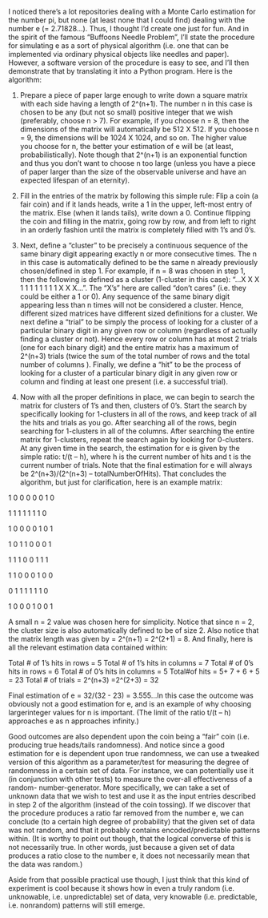 I noticed there’s a lot repositories dealing with a Monte Carlo estimation for the number pi,
but none (at least none that I could find) dealing with the number e (= 2.71828…). Thus, I
thought I’d create one just for fun. And in the spirit of the famous “Buffoons Needle Problem”,
I’ll state the procedure for simulating e as a sort of physical algorithm (i.e. one that can be
implemented via ordinary physical objects like needles and paper). However, a software version 
of the procedure is easy to see, and I’ll then demonstrate that by translating it into a Python
program. Here is the algorithm:

1)  Prepare a piece of paper large enough to write down a square matrix with each side having a 
length of 2^(n+1). The number n in this case is chosen to be any (but not so small) positive
integer that we wish (preferably, choose n > 7). For example, if you choose n = 8, then the 
dimensions of the matrix will automatically be 512 X 512. If you choose n = 9, the dimensions
will be 1024 X 1024, and so on. The higher value you choose for n, the better your estimation
of e will be (at least, probabilistically). Note though that 2^(n+1) is an exponential function
and thus you don’t want to choose n too large (unless you have a piece of paper larger than the 
size of the observable universe and have an expected lifespan of an eternity).

2) Fill in the entries of the matrix by following this simple rule: Flip a coin (a fair coin) and
if it lands heads, write a 1 in the upper, left-most entry of the matrix. Else (when it lands tails),
write down a 0. Continue flipping the coin and filling in the matrix, going row by row, and from left
to right in an orderly fashion until the matrix is completely filled with 1’s and 0’s.

3) Next, define a “cluster” to be precisely a continuous sequence of the same binary digit appearing
exactly n or more consecutive times. The n in this case is automatically defined to be the same n already
previously chosen/defined in step 1. For example, if n = 8 was chosen in step 1, then the following is
defined as a cluster (1-cluster in this case): “…X X X 1 1 1 1 1 1 1 1 X X X…”. The “X’s” here are called
“don’t cares” (i.e. they could be either a 1 or 0). Any sequence of the same binary digit appearing less 
than n times will not be considered a cluster. Hence, different sized matrices have different sized 
definitions for a cluster. We next define a “trial” to be simply the process of looking for a cluster
of a particular binary digit in any given row or column (regardless of actually finding a cluster or not).
Hence every row or column has at most 2 trials (one for each binary digit) and the entire matrix has a
maximum of 2^(n+3) trials (twice the sum of the total number of rows and the total number of columns ).
Finally, we define a “hit” to be the process of looking for a cluster of a particular binary digit in any
given row or column and finding at least one present (i.e. a successful trial). 

4) Now with all the proper definitions in place, we can begin to search the matrix for clusters of 1’s and
then, clusters of 0’s. Start the search by specifically looking for 1-clusters in all of the rows, and keep
track of all the hits and trials as you go. After searching all of the rows, begin searching for 1-clusters
in all of the columns. After searching the entire matrix for 1-clusters, repeat the search again by looking
for 0-clusters. At any given time in the search, the estimation for e is given by the simple ratio:
t/(t – h), where h is the current number of hits and t is the current number of trials. Note that the final
estimation for e will always be 2^(n+3)/(2^(n+3) – totalNumberOfHits). That concludes the algorithm, but
just for clarification, here is an example matrix: 

1 0 0 0 0 0 1 0

1 1 1 1 1 1 1 0

1  0  0  0  0  1  0  1

1  0  1  1  0  0  0  1

1  1  1  0  0  1  1  1

1  1  0  0  0  1  0  0

0  1  1  1  1  1  1  0

1  0  0  0  1  0  0  1 
 
A small n = 2 value was chosen here for simplicity. Notice that since n = 2, the cluster size is also
automatically defined to be of size 2. Also notice that the matrix length was given by = 2^(n+1) = 
2^(2+1) = 8. And finally, here is all the relevant estimation data contained within:

Total # of 1’s hits in rows = 5
Total # of 1’s hits in columns = 7 
Total # of 0’s hits in rows = 6
Total # of 0’s hits in columns = 5
Total#of hits = 5+ 7 + 6 + 5 = 23
Total # of trials = 2^(n+3) =2^(2+3) = 32

Final estimation of e = 32/(32 - 23) = 3.555…In this case the outcome was obviously not a good estimation for e, and is an example of why choosing largerinteger values for n is important. (The limit of the ratio t/(t – h) approaches e as n approaches infinity.)

Good outcomes are also dependent upon the coin being a “fair” coin (i.e. producing true heads/tails randomness).
And notice since a good estimation for e is dependent upon true randomness, we can use a tweaked version of this
algorithm as a parameter/test for measuring the degree of randomness in a certain set of data. For instance, we
can potentially use it (in conjunction with other tests) to measure the over-all effectiveness of a random-
number-generator. More specifically, we can take a set of unknown data that we wish to test and use it as the
input entries described in step 2 of the algorithm (instead of the coin tossing). If we discover that the
procedure produces a ratio far removed from the number e, we can conclude (to a certain high degree of
probability) that the given set of data was not random, and that it probably contains encoded/predictable
patterns within. (It is worthy to point out though, that the logical converse of this is not necessarily true.
In other words, just because a given set of data produces a ratio close to the number e, it does not necessarily
mean that the data was random.)

Aside from that possible practical use though, I just think that this kind of experiment is cool because it shows
how in even a truly random (i.e. unknowable, i.e. unpredictable) set of data, very knowable (i.e. predictable, 
i.e. nonrandom) patterns will still emerge.

